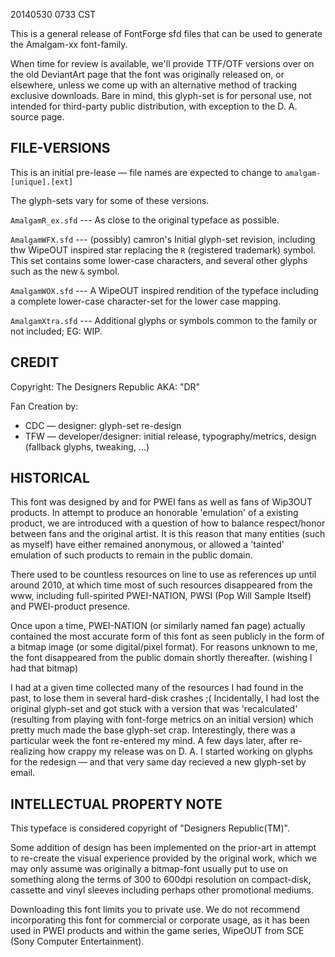 20140530 0733 CST

This is a general release of FontForge sfd files that can be used to generate the Amalgam-xx font-family.

When time for review is available, we'll provide TTF/OTF versions over on the old DeviantArt page that the font was originally released on, or elsewhere, unless we come up with an alternative method of tracking exclusive downloads.  Bare in mind, this glyph-set is for personal use, not intended for third-party public distribution, with exception to the D. A. source page.

## FILE-VERSIONS

This is an initial pre-lease — file names are expected to change to `amalgam-[unique].[ext]`

The glyph-sets vary for some of these versions.

`AmalgamR_ex.sfd` --- As close to the original typeface as possible.

`AmalgamWFX.sfd` --- (possibly) camron's Initial glyph-set revision, including thw WipeOUT inspired star replacing the `R` (registered trademark) symbol.  This set contains some lower-case characters, and several other glyphs such as the new `&` symbol.

`AmalgamWOX.sfd` --- A WipeOUT inspired rendition of the typeface including a complete lower-case character-set for the lower case mapping.

`AmalgamXtra.sfd` --- Additional glyphs or symbols common to the family or not included; EG: WIP.

## CREDIT

Copyright: The Designers Republic AKA: "DR"

Fan Creation by:

* CDC — designer: glyph-set re-design
* TFW — developer/designer: initial release, typography/metrics, design (fallback glyphs, tweaking, ...)

## HISTORICAL

This font was designed by and for PWEI fans as well as fans of Wip3OUT products.
In attempt to produce an honorable 'emulation' of a existing product, we are introduced with a question of how to balance respect/honor between fans and the original artist.  It is this reason that many entities (such as myself) have either remained anonymous, or allowed a 'tainted' emulation of such products to remain in the public domain.

There used to be countless resources on line to use as references up until around 2010, at which time most of such resources disappeared from the www, including full-spirited PWEI-NATION, PWSI (Pop Will Sample Itself) and PWEI-product presence.

Once upon a time, PWEI-NATION (or similarly named fan page) actually contained the most accurate form of this font as seen publicly in the form of a bitmap image (or some digital/pixel format).  For reasons unknown to me, the font disappeared from the public domain shortly thereafter.  (wishing I had that bitmap)

I had at a given time collected many of the resources I had found in the past, to lose them in several hard-disk crashes ;(  Incidentally, I had lost the original glyph-set and got stuck with a version that was 'recalculated' (resulting from playing with font-forge metrics on an initial version) which pretty much made the base glyph-set crap.  Interestingly, there was a particular week the font re-entered my mind.  A few days later, after re-realizing how crappy my release was on D. A. I started working on glyphs for the redesign — and that very same day recieved a new glyph-set by email.

## INTELLECTUAL PROPERTY NOTE

This typeface is considered copyright of "Designers Republic(TM)".

Some addition of design has been implemented on the prior-art in attempt to re-create the visual experience provided by the original work, which we may only assume was originally a bitmap-font usually put to use on something along the terms of 300 to 600dpi resolution on compact-disk, cassette and vinyl sleeves including perhaps other promotional mediums.

Downloading this font limits you to private use.  We do not recommend incorporating this font for commercial or corporate usage, as it has been used in PWEI products and within the game series, WipeOUT from SCE (Sony Computer Entertainment).

